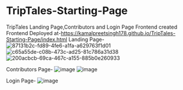 # TripTales-Starting-Page
TripTales Landing Page,Contributors and Login Page Frontend created 
Frontend Deployed at-https://kamalpreetsingh178.github.io/TripTales-Starting-Page/index.html
Landing Page-
![87131b2c-fd89-4fe6-a1fa-a629763f1d01](https://github.com/KamalpreetSingh178/TripTales_BetterDesigned_LandingPage/assets/147826488/938871cb-69a1-4960-9328-d9f39fde92ab)
![c65a55de-c08b-473c-ad25-81c786a31d38](https://github.com/KamalpreetSingh178/TripTales_BetterDesigned_LandingPage/assets/147826488/0994d42c-e5da-413b-aa22-8791d0113730)
![200acbcb-69ca-467c-a155-885b0e260933](https://github.com/KamalpreetSingh178/TripTales_BetterDesigned_LandingPage/assets/147826488/82f1dc70-3c62-4e8e-8157-0b0d201395e2)

Contributors Page-
![image](https://github.com/KamalpreetSingh178/TripTales-Starting-Page/assets/147826488/37ee8c79-c00f-491b-bb2e-b5cedb78d419)
![image](https://github.com/KamalpreetSingh178/TripTales-Starting-Page/assets/147826488/258db7d2-abbd-4139-9f2c-3ad9599dce01)

Login Page-
![image](https://github.com/KamalpreetSingh178/TripTales-Starting-Page/assets/147826488/5121f3e9-c916-4a43-bb46-3c29b876624f)
